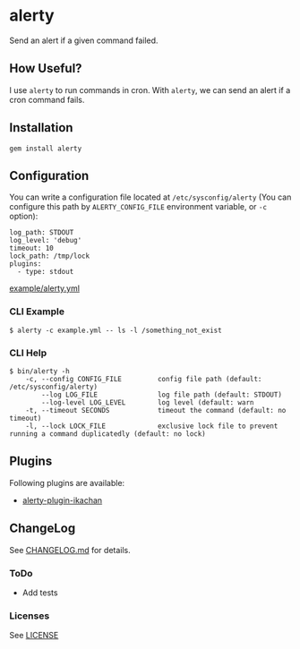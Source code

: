 # alerty

Send an alert if a given command failed. 

## How Useful?

I use `alerty` to run commands in cron. With `alerty`, we can send an alert if a cron command fails.

## Installation

```
gem install alerty
```

## Configuration

You can write a configuration file located at `/etc/sysconfig/alerty` (You can configure this path by `ALERTY_CONFIG_FILE` environment variable, or `-c` option):

```
log_path: STDOUT
log_level: 'debug'
timeout: 10
lock_path: /tmp/lock
plugins:
  - type: stdout
```

[example/alerty.yml](./example/alerty.yml)

### CLI Example

```
$ alerty -c example.yml -- ls -l /something_not_exist
```

### CLI Help

```
$ bin/alerty -h
    -c, --config CONFIG_FILE         config file path (default: /etc/sysconfig/alerty)
        --log LOG_FILE               log file path (default: STDOUT)
        --log-level LOG_LEVEL        log level (default: warn
    -t, --timeout SECONDS            timeout the command (default: no timeout)
    -l, --lock LOCK_FILE             exclusive lock file to prevent running a command duplicatedly (default: no lock)
```

## Plugins

Following plugins are available:

* [alerty-plugin-ikachan](https://github.com/sonots/alerty-plugin-ikachan)

## ChangeLog

See [CHANGELOG.md](CHANGELOG.md) for details.

### ToDo

* Add tests

### Licenses

See [LICENSE](LICENSE)
